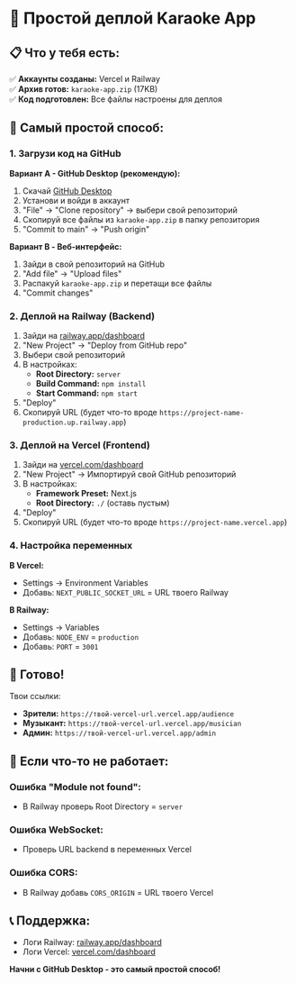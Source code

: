 # 🚀 Простой деплой Karaoke App

## 📋 Что у тебя есть:

✅ **Аккаунты созданы:** Vercel и Railway  
✅ **Архив готов:** `karaoke-app.zip` (17KB)  
✅ **Код подготовлен:** Все файлы настроены для деплоя  

## 🎯 Самый простой способ:

### 1. Загрузи код на GitHub
**Вариант A - GitHub Desktop (рекомендую):**
1. Скачай [GitHub Desktop](https://desktop.github.com/)
2. Установи и войди в аккаунт
3. "File" → "Clone repository" → выбери свой репозиторий
4. Скопируй все файлы из `karaoke-app.zip` в папку репозитория
5. "Commit to main" → "Push origin"

**Вариант B - Веб-интерфейс:**
1. Зайди в свой репозиторий на GitHub
2. "Add file" → "Upload files"
3. Распакуй `karaoke-app.zip` и перетащи все файлы
4. "Commit changes"

### 2. Деплой на Railway (Backend)
1. Зайди на [railway.app/dashboard](https://railway.app/dashboard)
2. "New Project" → "Deploy from GitHub repo"
3. Выбери свой репозиторий
4. В настройках:
   - **Root Directory:** `server`
   - **Build Command:** `npm install`
   - **Start Command:** `npm start`
5. "Deploy"
6. Скопируй URL (будет что-то вроде `https://project-name-production.up.railway.app`)

### 3. Деплой на Vercel (Frontend)
1. Зайди на [vercel.com/dashboard](https://vercel.com/dashboard)
2. "New Project" → Импортируй свой GitHub репозиторий
3. В настройках:
   - **Framework Preset:** Next.js
   - **Root Directory:** `./` (оставь пустым)
4. "Deploy"
5. Скопируй URL (будет что-то вроде `https://project-name.vercel.app`)

### 4. Настройка переменных
**В Vercel:**
- Settings → Environment Variables
- Добавь: `NEXT_PUBLIC_SOCKET_URL` = URL твоего Railway

**В Railway:**
- Settings → Variables
- Добавь: `NODE_ENV` = `production`
- Добавь: `PORT` = `3001`

## 🎉 Готово!

Твои ссылки:
- **Зрители:** `https://твой-vercel-url.vercel.app/audience`
- **Музыкант:** `https://твой-vercel-url.vercel.app/musician`
- **Админ:** `https://твой-vercel-url.vercel.app/admin`

## 🔧 Если что-то не работает:

### Ошибка "Module not found":
- В Railway проверь Root Directory = `server`

### Ошибка WebSocket:
- Проверь URL backend в переменных Vercel

### Ошибка CORS:
- В Railway добавь `CORS_ORIGIN` = URL твоего Vercel

## 📞 Поддержка:
- Логи Railway: [railway.app/dashboard](https://railway.app/dashboard)
- Логи Vercel: [vercel.com/dashboard](https://vercel.com/dashboard)

**Начни с GitHub Desktop - это самый простой способ!** 